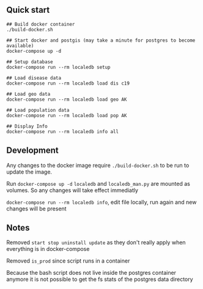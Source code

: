 


## Quick start

```
## Build docker container
./build-docker.sh

## Start docker and postgis (may take a minute for postgres to become available)
docker-compose up -d

## Setup database
docker-compose run --rm localedb setup

## Load disease data
docker-compose run --rm localedb load dis c19

## Load geo data
docker-compose run --rm localedb load geo AK

## Load population data
docker-compose run --rm localedb load pop AK

## Display Info
docker-compose run --rm localedb info all
```



## Development

Any changes to the docker image require `./build-docker.sh` to be run to update the image.

Run `docker-compose up -d`
`localedb` and `localedb_man.py` are mounted as volumes. So any changes will take effect immediatly

`docker-compose run --rm localedb info`, edit file locally, run again and new changes will be present




## Notes

Removed `start stop uninstall update` as they don't really apply when everything is in docker-compose

Removed `is_prod` since script runs in a container

Because the bash script does not live inside the postgres container anymore
it is not possible to get the fs stats of the postgres data directory


